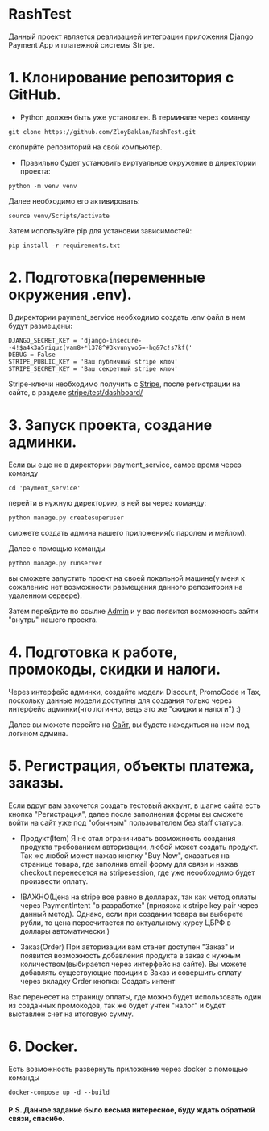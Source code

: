 # RashTest
Данный проект является реализацией интеграции приложения Django Payment App и платежной системы  Stripe.

# 1. Клонирование репозитория с GitHub.
* Python должен быть уже установлен. 
В терминале через команду  
```
git clone https://github.com/ZloyBaklan/RashTest.git
```
скопирйте репозиторий на свой компьютер.

* Правильно будет установить виртуальное окружение в директории проекта:
``` 
python -m venv venv 
```
Далее необходимо его активировать:
```
source venv/Scripts/activate 
```
Затем используйте pip для установки зависимостей:
```
pip install -r requirements.txt 
```

# 2. Подготовка(переменные окружения .env).
В директории payment_service необходимо создать .env файл в нем будут размещены:
```
DJANGO_SECRET_KEY = 'django-insecure--4!$a4k3a5riquz(vam8+*l378^#3kvunyvo5=-hg&7c!s7kf('
DEBUG = False
STRIPE_PUBLIC_KEY = 'Ваш публичный stripe ключ'
STRIPE_SECRET_KEY = 'Ваш секретный stripe ключ'
```
Stripe-ключи необходимо получить с [Stripe](https://stripe.com/),
после регистрации на сайте, в разделе [stripe/test/dashboard/](https://dashboard.stripe.com/test/dashboard)

# 3. Запуск проекта, создание админки.
Если вы еще не в директории payment_service, самое время через команду
```
cd 'payment_service' 
```
перейти в нужную директорию, в ней вы через команду:
```
python manage.py createsuperuser
```
сможете создать админа нашего приложения(с паролем и мейлом).

Далее с помощью команды 
```
python manage.py runserver 
```
вы сможете запустить проект на своей локальной машине(у меня к сожалению нет возможности размещения данного репозитория на удаленном сервере).

Затем перейдите по ссылке [Admin](http://127.0.0.1:8000/admin/) и у вас появится возможность зайти "внутрь" нашего проекта.

# 4. Подготовка к работе, промокоды, скидки и налоги.
Через интерфейс админки, создайте модели Discount, PromoCode и Tax, поскольку данные модели доступны для создания только через интерфейс админки(что логично, ведь это же "скидки и налоги") :)

Далее вы можете перейте на [Сайт](http://127.0.0.1:8000/), вы будете находиться на нем под логином админа.

# 5. Регистрация, объекты платежа, заказы.

Если вдруг вам захочется создать тестовый аккаунт, в шапке сайта есть кнопка "Регистрация", далее после заполнения формы вы сможете войти на сайт уже под "обычным" пользователем без staff статуса.

* Продукт(Item)
Я не стал ограничивать возможность создания продукта требованием авторизации, любой может создать продукт.
Так же любой может нажав кнопку "Buy Now", оказаться на странице товара, где заполнив email форму для связи и нажав checkout перенесется на stripesession, где уже неообходимо будет произвести оплату.

* !ВАЖНО(Цена на stripe все равно в долларах, так как метод оплаты через PaymentIntent "в разработке" (привязка к stripe key pair через данный метод). Однако, если при создании товара вы выберете рубли, то цена пересчитается по актуальному курсу ЦБРФ в доллары автоматически.)

* Заказ(Order)
При авторизации вам станет доступен "Заказ" и появится возможность добавления продукта в заказ с нужным количеством(выбирается через интерфейс на сайте). Вы можете добавлять существующие позиции в Заказ и совершить оплату через вкладку Order кнопка: Создать интент

Вас перенесет на страницу оплаты, где можно будет использовать один из созданных промокодов, так же будет учтен "налог" и будет выставлен счет на итоговую сумму.

# 6. Docker.
Есть возможность развернуть приложение через docker с помощью команды 
```
docker-compose up -d --build
```


#### P.S. Данное задание было весьма интересное, буду ждать обратной связи, спасибо.
